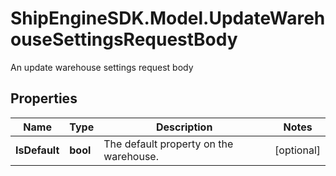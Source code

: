 # ShipEngineSDK.Model.UpdateWarehouseSettingsRequestBody
An update warehouse settings request body

## Properties

Name | Type | Description | Notes
------------ | ------------- | ------------- | -------------
**IsDefault** | **bool** | The default property on the warehouse. | [optional] 

